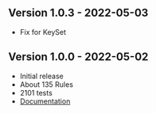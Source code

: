 ## Version 1.0.3 - 2022-05-03

- Fix for KeySet

## Version 1.0.0 - 2022-05-02

- Initial release
- About 135 Rules
- 2101 tests
- [Documentation](https://gurkin33.github.io/respect_validation/)